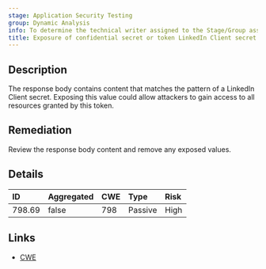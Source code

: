 ```yaml
---
stage: Application Security Testing
group: Dynamic Analysis
info: To determine the technical writer assigned to the Stage/Group associated with this page, see https://handbook.gitlab.com/handbook/product/ux/technical-writing/#assignments
title: Exposure of confidential secret or token LinkedIn Client secret
---
```


## Description

The response body contains content that matches the pattern of a LinkedIn Client secret.
Exposing this value could allow attackers to gain access to all resources granted by this token.

## Remediation

Review the response body content and remove any exposed values.

## Details

| ID | Aggregated | CWE | Type | Risk |
|:---|:-----------|:----|:-----|:-----|
| 798.69 | false | 798 | Passive | High |

## Links

- [CWE](https://cwe.mitre.org/data/definitions/798.html)
